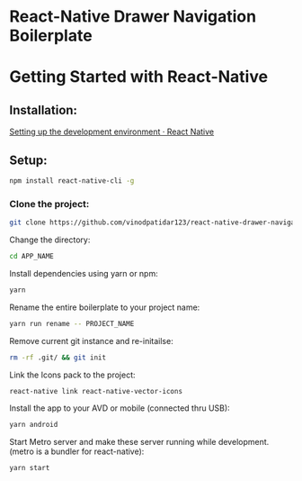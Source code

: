 # React-Native Drawer Navigation Boilerplate

# Getting Started with React-Native

## Installation:

[Setting up the development environment · React Native](https://reactnative.dev/docs/environment-setup)

## Setup:

```bash
npm install react-native-cli -g
```

### Clone the project:

```bash
git clone https://github.com/vinodpatidar123/react-native-drawer-navigation.git APP_NAME
```

Change the directory:

```bash
cd APP_NAME
```

Install dependencies using yarn or npm:

```bash
yarn
```

Rename the entire boilerplate to your project name:
```bash
yarn run rename -- PROJECT_NAME
```

Remove current git instance and re-initailse:
```bash
rm -rf .git/ && git init
```

Link the Icons pack to the project:
```bash
react-native link react-native-vector-icons
```

Install the app to your AVD or mobile (connected thru USB):

```bash
yarn android
```

Start Metro server and make these server running while development. (metro is a bundler for react-native):

```bash
yarn start
```